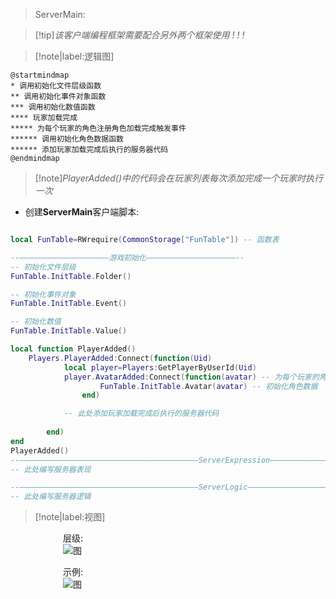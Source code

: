> ServerMain:  

> [!tip]*该客户端编程框架需要配合另外两个框架使用 ! ! !* 


> [!note|label:逻辑图]
```plantuml
@startmindmap
* 调用初始化文件层级函数
** 调用初始化事件对象函数
*** 调用初始化数值函数
**** 玩家加载完成
***** 为每个玩家的角色注册角色加载完成触发事件
****** 调用初始化角色数据函数
****** 添加玩家加载完成后执行的服务器代码
@endmindmap
```

> [!note]*PlayerAdded()中的代码会在玩家列表每次添加完成一个玩家时执行一次*
- 创建**ServerMain**客户端脚本: 


```lua

local FunTable=RWrequire(CommonStorage["FunTable"]) -- 函数表

--————————————————————游戏初始化————————————————————--
-- 初始化文件层级
FunTable.InitTable.Folder()

-- 初始化事件对象
FunTable.InitTable.Event()

-- 初始化数值
FunTable.InitTable.Value()

local function PlayerAdded()
	Players.PlayerAdded:Connect(function(Uid)
			local player=Players:GetPlayerByUserId(Uid)
			player.AvatarAdded:Connect(function(avatar) -- 为每个玩家的角色注册角色加载完成触发事件
					FunTable.InitTable.Avatar(avatar) -- 初始化角色数据
				end)

			-- 此处添加玩家加载完成后执行的服务器代码
			
		end)
end
PlayerAdded()
--————————————————————————————————————————ServerExpression————————————————————————————————————————--
-- 此处编写服务器表现

--————————————————————————————————————————ServerLogic————————————————————————————————————————--
-- 此处编写服务器逻辑

```

> [!note|label:视图]

　　　　　　层级:   
　　　　　　![图](/图片/ServerMain.png)  
  
  
　　　　　　示例:  	
　　　　　　![图](/图片/ServerCode.png ':size=50%')